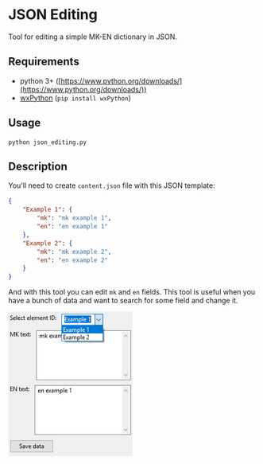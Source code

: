 # JSON Editing
Tool for editing a simple MK-EN dictionary in JSON.

## Requirements
- python 3+ ([https://www.python.org/downloads/](https://www.python.org/downloads/)) 
- [wxPython](https://pypi.org/project/wxPython/) (```pip install wxPython```)

## Usage
```shell
python json_editing.py
```

## Description
You'll need to create `content.json` file with this JSON template:

```json
{
    "Example 1": {
        "mk": "mk example 1", 
        "en": "en example 1"
    }, 
    "Example 2": {
        "mk": "mk example 2", 
        "en": "en example 2"
    }
}
```

And with this tool you can edit `mk` and `en` fields. This tool is useful when you have a bunch of data and want to search for some field and change it.

![JSON editing](https://raw.githubusercontent.com/MTrajK/python-projects/master/JSON%20Editing/json_editing.png "JSON editing") 